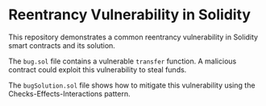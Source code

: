 # Reentrancy Vulnerability in Solidity

This repository demonstrates a common reentrancy vulnerability in Solidity smart contracts and its solution.

The `bug.sol` file contains a vulnerable `transfer` function.  A malicious contract could exploit this vulnerability to steal funds.

The `bugSolution.sol` file shows how to mitigate this vulnerability using the Checks-Effects-Interactions pattern.